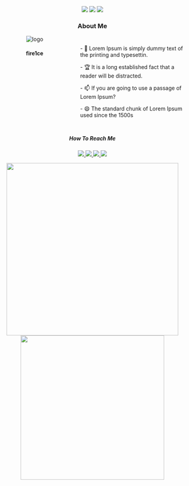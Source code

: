<head>
<style>
.wrapper {
    overflow: hidden;
}

.wrapper div {
    min-height: 200px;
    padding: 10px;
}
#one {
    float: left;
    margin-right: 20px;
    width: 200px;
}
#two {
    overflow: hidden;
    margin: 10px;
    min-height: 170px;
}
  
@media screen and (max-width: 800px) {
    #one {
      float: none;
      max-width: 200px;
      margin-right: 0;
      width: auto;
      border: 0;
      border-bottom: 2px solid #000;
      margin: auto;
}
</style>
</head>

<p align="center">
    <a href="https://github.com/fire1ce/"><img src="https://gpvc.arturio.dev/fire1ce?v=3"/></a>
    <a href="https://github.com/fire1ce?tab=followers"><img src="https://img.shields.io/github/followers/fire1ce?color=%234CC61E&label=GitHub%20Followers%20%3A"/></a>
    <a href="https://github.com/fire1ce/"><img src="https://img.shields.io/badge/badges-awesome-green.svg"/></a>
</p>

<h3 align="center">
About Me
</h3>
<div class="wrapper">
    <div id="one" align="center">
        <img alt="logo" src="https://3os.org/assets/images/logo/chart-donut-variant.svg" />
        <h4>fire1ce</h4>
    </div>
    <div id="two">
        <p> - 🌱 Lorem Ipsum is simply dummy text of the printing and typesettin.</p>
        <p> - 🏆 It is a long established fact that a reader will be distracted.</p>
        <p> - 📫 If you are going to use a passage of Lorem Ipsum?</p>
        <p> - 😄 The standard chunk of Lorem Ipsum used since the 1500s </p>
    </div>
  </div>

<h5 align="center">
How To Reach Me
</h5>
<p align="center">
    <a href="https://github.com/fire1ce">
        <img src="https://img.shields.io/badge/Github-100000?style=for-the-badge&logo=github&logoColor=white"/>
    </a>
    <a href="https://www.linkedin.com/in/stas-yakobov/">
        <img src="https://img.shields.io/badge/Linkedin-0077B5?style=for-the-badge&logo=linkedin&logoColor=white"/>
    </a>
        <a href="https://twitter.com/fire1ce">
        <img src="https://img.shields.io/badge/Twitter-1DA1F2?style=for-the-badge&logo=twitter&logoColor=white"/>
    </a>
    <a href="https://www.reddit.com/user/fire1ce">
        <img src="https://img.shields.io/badge/Reddit-FF4500?style=for-the-badge&logo=reddit&logoColor=white"/>
    </a>
</p>
<p align="center">
    <img width="452" src="https://github-readme-stats.vercel.app/api?username=fire1ce&count_private=true" />
    <img width="378" src="https://github-readme-stats.vercel.app/api/top-langs?username=fire1ce&show_icons=true&locale=en&layout=compact" />
</p>

